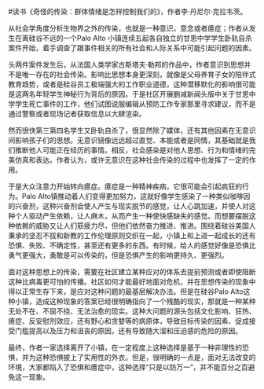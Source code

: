 \#读书《奇怪的传染：群体情绪是怎样控制我们的》，作者李·丹尼尔·克拉韦茨。

从社会学角度分析生物界之外的传染，也就是一种意识，意念或者癔症；作者从发生在离硅谷不远的一个Palo Alto 小镇连续五起各自独立的甘恩中学学生卧轨自杀案件开始，着手调查了跟事件相关的所有社会和人际关系中可能引起问题的因素。

头两件案件发生后，从法国人类学家古斯塔夫·勒邦的作品中，作者意识到思想并不是唯一存在的社会传染。影响比思想本身更深刻，就像是父母养育子女的陪伴式教育趋势，或者是硅谷员工极端强大的工作职业道德，这种潜移默化的影响很可能是这两名年轻学生神秘行为背后的原因。于是社区开展删减新闻头版中关于甘恩中学学生死亡事件的工作，他们试图说服编辑从预防工作专家那里寻求建议，而不是通过警察或者现场记者获取信息以大肆渲染。

然而很快第三第四名学生又卧轨自杀了，很显然除了媒体，还有其他因素在无意识间影响孩子们的思想。无意识镜像远远超过直觉、本能或者是同情，其基础就是我们推断他人可能正在经历的事情。相反，社会感染是对他人思想、行为和情绪的完美仿真和表达。作者认为，或许无意识在这种社会传染的过程中也发挥了一定的作用。

于是大众注意力开始转向癔症。癔症是一种精神疾病，它很可能会引起疯狂的行为。Palo Alto镇推动着人们变得更加努力，这就好像学生感染了一种类似咖啡因的兴奋剂，这种兴奋剂会使人产生与现实脱节的感觉，让人心跳加速，并使人对这种个人驱动产生依赖，让人麻木，从而产生一种使快感缺失的感觉。而想要摆脱这种依赖的威胁又让人们筋疲力尽，但他们依然奋力推进、推进。围绕着硅谷美国人秉承的坚忍不拔和新教的工作伦理原则交织在一起，小镇上和上进一起成长的还有恐惧、失败、不确定性，甚至还有更多的东西。有时候，给人的感觉好像是恐惧比勇气更强大，勇敢是可以传染的，但是恐惧产生的影响更持久、更强烈。

面对这种思想上的传染，需要在社区建立某种应对的体系去提前预测或者即使阻断这种比病毒更可怕的传播。社区如何才能最好地面对危机，并在思想传染的现象中得以正常生存下来，是应对这种问题的最基层解决办法。但是在硅谷Palo Alto这种小镇，造成这种现象的答案已经很明确指向了一个残酷的现实，那就是一种某种无处不在、不屈不挠、无法治愈的现实。这种大问题的源头包括文化影响、狂热、癔症、反安慰剂效应，还有野心和贪婪等的病原体，导致目标传染的因素、促成接受门槛提高以及压力和沮丧的原因，还有导致随大溜和压迫感的危险的原因。

最终，作者一家选择离开了小镇，在一定程度上这种选择是基于一种非理性的恐惧，并为这种恐惧披上了实用性的外衣。但是，很明确的一点是，面对无法改变的环境，大家都陷入了恐惧和癔症中，这种选择“只是以防万一”，并不能百分之百避免这一现象。